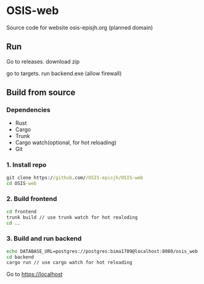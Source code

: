 ﻿# OSIS-web

Source code for website osis-episjh.org (planned domain)

## Run

Go to releases.
download zip

go to targets.
run backend.exe (allow firewall)

## Build from source

### Dependencies

- Rust
- Cargo
- Trunk
- Cargo watch(optional, for hot reloading)
- Git

### 1. Install repo

```bat
git clone https://github.com//OSIS-episjh/OSIS-web
cd OSIS-web
```

### 2. Build frontend

```bat
cd frontend
trunk build // use trunk watch for hot realoding
cd ..
```

### 3. Build and run backend

```bat
echo DATABASE_URL=postgres://postgres:bima1709@localhost:8080/osis_web > .env 
cd backend
cargo run // use cargo watch for hot reloading
```

Go to <https://localhost>
